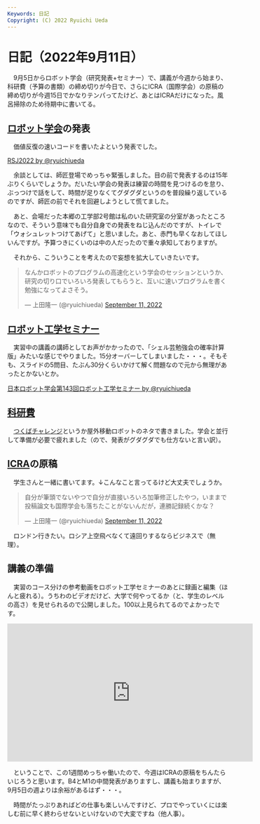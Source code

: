 ```yaml
---
Keywords: 日記
Copyright: (C) 2022 Ryuichi Ueda
---
```


# 日記（2022年9月11日）

　9月5日からロボット学会（研究発表+セミナー）で、講義が今週から始まり、科研費（予算の書類）の締め切りが今日で、さらにICRA（国際学会）の原稿の締め切りが今週15日でかなりテンパってたけど、あとはICRAだけになった。風呂掃除のため待期中に書いてる。

## [ロボット学会](https://ac.rsj-web.org/2022/)の発表

　価値反復の速いコードを書いたよという発表でした。

<script async class="docswell-embed" src="https://www.docswell.com/assets/libs/docswell-embed/docswell-embed.min.js" data-src="https://www.docswell.com/slide/KMPR6K/embed" data-aspect="0.5625"></script><div class="docswell-link"><a href="https://www.docswell.com/s/ryuichiueda/KMPR6K-2022-09-06-rsj">RSJ2022 by @ryuichiueda</a></div>

　余談としては、師匠登場でめっちゃ緊張しました。目の前で発表するのは15年ぶりくらいでしょうか。だいたい学会の発表は練習の時間を見つけるのを怠り、ぶっつけで話をして、時間が足りなくてグダグダというのを普段繰り返しているのですが、師匠の前でそれを回避しようとして慌てました。

　あと、会場だった本郷の工学部2号館は私のいた研究室の分室があったところなので、そういう意味でも自分自身での発表をねじ込んだのですが、トイレで「ウォシュレットつけてあげて」と思いました。あと、赤門も早くなおしてほしいんですが。予算つきにくいのは中の人だったので重々承知しておりますが。

　それから、こういうことを考えたので妄想を拡大していきたいです。

<blockquote class="twitter-tweet" data-partner="tweetdeck"><p lang="ja" dir="ltr">なんかロボットのプログラムの高速化という学会のセッションというか、研究の切り口でいろいろ発表してもらうと、互いに速いプログラムを書く勉強になってよさそう。</p>&mdash; 上田隆一 (@ryuichiueda) <a href="https://twitter.com/ryuichiueda/status/1568936352288485376?ref_src=twsrc%5Etfw">September 11, 2022</a></blockquote>
<script async src="https://platform.twitter.com/widgets.js" charset="utf-8"></script>

## [ロボット工学セミナー](https://www.rsj.or.jp/event/seminar/news/2022/S142.html)

　実習中の講義の講師としてお声がかかったので、「シェル芸勉強会の確率計算版」みたいな感じでやりました。15分オーバーしてしまいました・・・。そもそも、スライドの5問目、たぶん30分くらいかけて解く問題なので元から無理があったとかないとか。

<script async class="docswell-embed" src="https://www.docswell.com/assets/libs/docswell-embed/docswell-embed.min.js" data-src="https://www.docswell.com/slide/ZRPRWK/embed" data-aspect="0.5625"></script><div class="docswell-link"><a href="https://www.docswell.com/s/ryuichiueda/ZRPRWK-2022-09-10-robosemi-143">日本ロボット学会第143回ロボット工学セミナー by @ryuichiueda</a></div>


## [科研費](https://www.jsps.go.jp/j-grantsinaid/03_keikaku/index.html)

　[つくばチャレンジ](https://tsukubachallenge.jp/2022/)というか屋外移動ロボットのネタで書きました。学会と並行して準備が必要で疲れました（ので、発表がグダグダでも仕方ないと言い訳）。

## [ICRA](https://www.icra2023.org/)の原稿

　学生さんと一緒に書いてます。↓こんなこと言ってるけど大丈夫でしょうか。

<blockquote class="twitter-tweet"><p lang="ja" dir="ltr">自分が筆頭でないやつで自分が直接いろいろ加筆修正したやつ，いままで投稿論文も国際学会も落ちたことがないんだが，連勝記録続くかな？</p>&mdash; 上田隆一 (@ryuichiueda) <a href="https://twitter.com/ryuichiueda/status/1568792806512279552?ref_src=twsrc%5Etfw">September 11, 2022</a></blockquote> <script async src="https://platform.twitter.com/widgets.js" charset="utf-8"></script>

　ロンドン行きたい。ロシア上空飛べなくて遠回りするならビジネスで（無理）。

## 講義の準備

　実習のコース分けの参考動画をロボット工学セミナーのあとに録画と編集（ほんと疲れる）。うちわのビデオだけど、大学で何やってるか（と、学生のレベルの高さ）を見せられるので公開しました。100以上見られてるのでよかったです。

<iframe width="560" height="315" src="https://www.youtube.com/embed/QuZAFST2zYs" title="YouTube video player" frameborder="0" allow="accelerometer; autoplay; clipboard-write; encrypted-media; gyroscope; picture-in-picture" allowfullscreen></iframe>

　ということで、この1週間めっちゃ働いたので、今週はICRAの原稿をちんたらいじろうと思います。B4とM1の中間発表がありますし、講義も始まりますが、9月5日の週よりは余裕があるはず・・・。

　時間がたっぷりあればどの仕事も楽しいんですけど、プロでやっていくには楽しむ前に早く終わらせないといけないので大変ですね（他人事）。

